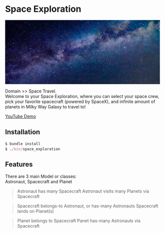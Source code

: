 # Space Exploration

<img src="./space.png" align="center">

Domain >> Space Travel.<br>
Welcome to your Space Exploration, where you can select your space crew, pick your favorite spacecraft (powered by SpaceX), and infinite amount of planets in Milky Way Galaxy to travel to!<br>

<a href="https://youtu.be/amt7y-bIKkk">YouTube Demo</a>

## Installation

```ruby
$ bundle install
$ ./bin/space_exploration
```

## Features

There are 3 main Model or classes:<br>
Astronaut, Spacecraft and Planet

> Astronaut has many Spacecraft 
> Astronaut visits many Planets via Spacecraft

> Spacecraft belongs-to Astronaut, or has-many Astronauts
> Spacecraft lands on Planet(s)

> Planet belongs to Spacecraft 
> Panet has-many Astronauts via Spacecraft

